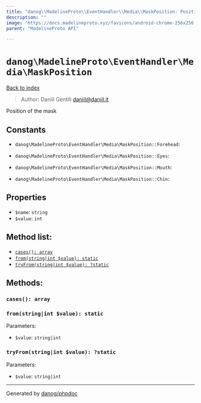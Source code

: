 ```yaml
---
title: "danog\\MadelineProto\\EventHandler\\Media\\MaskPosition: Position of the mask"
description: ""
image: "https://docs.madelineproto.xyz/favicons/android-chrome-256x256.png"
parent: "MadelineProto API"

---
```

# `danog\MadelineProto\EventHandler\Media\MaskPosition`
[Back to index](../../../../index.html)

> Author: Daniil Gentili <daniil@daniil.it>  
  

Position of the mask  




## Constants
* `danog\MadelineProto\EventHandler\Media\MaskPosition::Forehead`: 

* `danog\MadelineProto\EventHandler\Media\MaskPosition::Eyes`: 

* `danog\MadelineProto\EventHandler\Media\MaskPosition::Mouth`: 

* `danog\MadelineProto\EventHandler\Media\MaskPosition::Chin`: 

## Properties
* `$name`: `string` 
* `$value`: `int` 

## Method list:
* [`cases(): array`](#cases-array)
* [`from(string|int $value): static`](#from-string-int-value-static)
* [`tryFrom(string|int $value): ?static`](#tryfrom-string-int-value-static)

## Methods:
### `cases(): array`





### `from(string|int $value): static`




Parameters:

* `$value`: `string|int`   



### `tryFrom(string|int $value): ?static`




Parameters:

* `$value`: `string|int`   



---
Generated by [danog/phpdoc](https://phpdoc.daniil.it)
